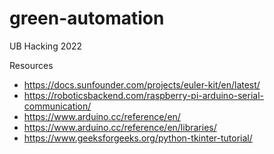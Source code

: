 # green-automation
UB Hacking 2022 


Resources
- https://docs.sunfounder.com/projects/euler-kit/en/latest/
- https://roboticsbackend.com/raspberry-pi-arduino-serial-communication/
- https://www.arduino.cc/reference/en/
- https://www.arduino.cc/reference/en/libraries/
- https://www.geeksforgeeks.org/python-tkinter-tutorial/
